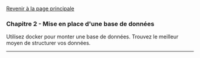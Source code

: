 [Revenir à la page principale](/README.md)

### Chapitre 2 - Mise en place d'une base de données

Utilisez docker pour monter une base de données. Trouvez le meilleur moyen de structurer vos données.

---

